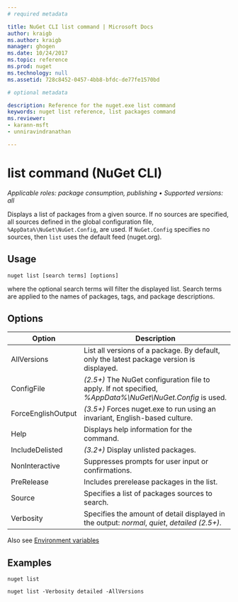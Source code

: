 ```yaml
---
# required metadata

title: NuGet CLI list command | Microsoft Docs
author: kraigb
ms.author: kraigb
manager: ghogen
ms.date: 10/24/2017
ms.topic: reference
ms.prod: nuget
ms.technology: null
ms.assetid: 728c8452-0457-4bb8-bfdc-de77fe1570bd

# optional metadata

description: Reference for the nuget.exe list command
keywords: nuget list reference, list packages command
ms.reviewer:
- karann-msft
- unniravindranathan

---
```


# list command (NuGet CLI)

*Applicable roles: package consumption, publishing &bullet; Supported versions: all*

Displays a list of packages from a given source. If no sources are specified, all sources defined in the global configuration file, `%AppData%\NuGet\NuGet.Config`, are used. If `NuGet.Config` specifies no sources, then `list` uses the default feed (nuget.org).

## Usage

```
nuget list [search terms] [options]
```

where the optional search terms will filter the displayed list. Search terms are applied to the names of packages, tags, and package descriptions.

## Options
| Option | Description |
| --- | --- |
| AllVersions | List all versions of a package. By default, only the latest package version is displayed. |
| ConfigFile | *(2.5+)* The NuGet configuration file to apply. If not specified, *%AppData%\NuGet\NuGet.Config* is used. |
| ForceEnglishOutput | *(3.5+)* Forces nuget.exe to run using an invariant, English-based culture. |
| Help | Displays help information for the command. |
| IncludeDelisted | *(3.2+)* Display unlisted packages. |
| NonInteractive | Suppresses prompts for user input or confirmations. |
| PreRelease | Includes prerelease packages in the list. |
| Source | Specifies a list of packages sources to search. |
| Verbosity | Specifies the amount of detail displayed in the output: *normal*, *quiet*, *detailed (2.5+)*. |

Also see [Environment variables](cli-ref-environment-variables.md)

## Examples

```
nuget list

nuget list -Verbosity detailed -AllVersions
```
